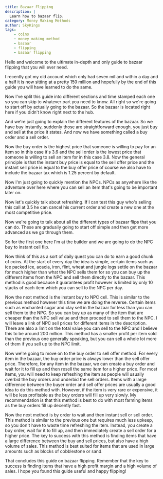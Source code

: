 ```yaml {metadata}
title: Bazaar Flipping
description: |
  Learn how to bazaar flip.
category: Money Making Methods
author: SkyKings
tags:
    - coins
    - money making method
    - bazaar
    - flipping
    - bazaar flipping
```

Hello and welcome to the ultimate in-depth and only guide to bazaar flipping that you will ever need.

I recently got my old account which only had seven mil and within a day and a half it is now sitting at a pretty 150
million and hopefully by the end of this guide you will have learned to do the same.

Now I've split this guide into different sections and time stamped each one so you can skip to whatever part you need to
know. All right so we're going to start off by actually going to the bazaar. So the bazaar is located right here if you
didn't know right next to the hub.

And we're just going to explain the different features of the bazaar. So we have buy instantly, suddenly those are
straightforward enough, you just buy and sell at the price it states. And now we have something called a buy order and a
sell order.

Now the buy order is the highest price that someone is willing to pay for an item so in this case it's 3.6 and the sell
order is the lowest price that someone is willing to sell an item for in this case 3.8. Now the general principle is
that the instant buy price is equal to the sell offer price and the instant sell price is equal to the buy offer price
of course we also have to include the bazaar tax which is 1.25 percent by default.

Now I'm just going to quickly mention the NPCs. NPCs as anywhere like the adventure over here where you can sell an item
that's going to be important later on.

Now let's quickly talk about refreshing. If I can test this guy who's selling this call at 3.5 he can cancel his current
order and create a new one at the most competitive price.

Now we're going to talk about all the different types of bazaar flips that you can do. These are gradually going to
start off simple and then get more advanced as we go through them.

So for the first one here I'm at the builder and we are going to do the NPC buy to instant cell flip.

Now think of this as a sort of daily quest you can do to earn a good chunk of coins. At the start of every day the idea
is simple, certain items such as ice packed ice, acacia, iron, flint, wheat and jungle logs settle on the bazaar for
much higher than what the NPC sells them for so you can buy up the different items from the NPC and sell them directly
to the bazaar. This method is good because it guarantees profit however is limited by only 10 stacks of each item which
you can sell to the NPC per day.

Now the next method is the instant buy to NPC cell. This is similar to the previous method however this time we are
doing the reverse. Certain items such as enchanted sugar and clay sell in the bazaar for less than you can sell them to
the NPC. So you can buy up as many of the item that are cheaper than the NPC sell value and then proceed to sell them to
the NPC. I will leave a link of NPC sell prices for different items in the description. There are also a limit on the
total value you can sell to the NPC and I believe this to be around 200 million. This method has a smaller profit per
item sold than the previous one generally speaking, but you can sell a whole lot more of them if you sell up to the NPC
limit.

Now we're going to move on to the buy order to sell offer method. For every item in the bazaar, the buy order price is
always lower than the sell offer price. Therefore, for any item in the bazaar, we can create a buy order and wait for it
to fill up and then resell the same item for a higher price. For most items, you will need to keep refreshing the item
as people will usually overbid the buy orders and underbid the sell orders. Items with a large difference between the
buyer order and sell offer prices are usually a good idea to do this method with. However, if the item is very rare or
expensive, it will be less profitable as the buy orders will fill up very slowly. My recommendation is that this method
is best to do with most farming items as the buy orders fill up decently fast.

Now the next method is by order to wait and then instant sell or sell order. This method is similar to the previous one
but requires much less upkeep, so you don't have to waste time refreshing the item. Instead, you create a buy order,
wait for it to fill up, and then immediately create a sell order for a higher price. The key to success with this method
is finding items that have a large difference between the buy and sell prices, but also have a high volume of sales.
This method is best suited for items that are used in large amounts such as blocks of cobblestone or sand.

That concludes this guide on bazaar flipping. Remember that the key to success is finding items that have a high profit
margin and a high volume of sales. I hope you found this guide useful and happy flipping!
